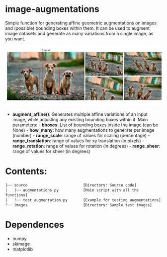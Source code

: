 # image-augmentations
Simple function for generating affine geometric augmentations on images and (possible) bounding boxes within them. It can be used to augment image datasets and generate as many variations from a single image, as you want.

![overview](images/overview.jpg "overview")

- **augment_affine()**: Generates multiple affine variations of an input image, while adjusting any existing bounding boxes within it.
      Main parameters:
      - **bboxes**: List of bounding boxes inside the image (can be None)
      - **how_many**: how many augmentations to generate per image (number)
      - **range_scale**: range of values for scaling (percentage)
      - **range_translation**: range of values for xy translation (in pixels)
      - **range_rotation**: range of values for rotation (in degrees)
      - **range_sheer**: range of values for sheer (in degrees)
        

# Contents:
```tree
├── source                         [Directory: Source code]
│   ├── augmentations.py           [Main script with all the functions]  
│   └── test_augmentation.py       [Example for testing augmentations]
└── images                         [Directory: Sample test images]
```

# Dependences
- numpy
- skimage
- matplotlib
